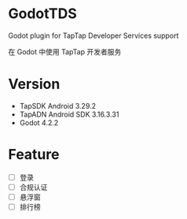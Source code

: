 # GodotTDS
Godot plugin for TapTap Developer Services support

在 Godot 中使用 TapTap 开发者服务

# Version
- TapSDK Android 3.29.2
- TapADN Android SDK 3.16.3.31
- Godot 4.2.2

# Feature
- [ ] 登录
- [ ] 合规认证
- [ ] 悬浮窗
- [ ] 排行榜
